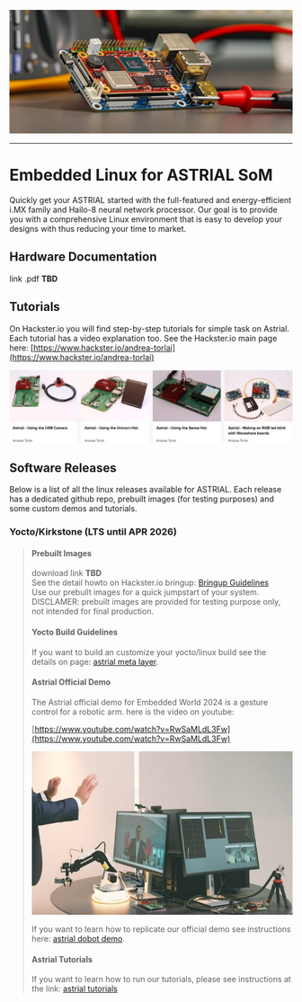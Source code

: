 <p align="center">
  <img src="astrial_small.jpg"/>
</p>

----

# Embedded Linux for ASTRIAL SoM 
Quickly get your ASTRIAL started with the full-featured and energy-efficient i.MX family and Hailo-8 neural network processor. Our goal is to provide you with a comprehensive Linux environment that is easy to develop your designs with thus reducing your time to market.

## Hardware Documentation
link .pdf **TBD**  

## Tutorials
On Hackster.io you will find step-by-step tutorials for simple task on Astrial. Each tutorial has a video explanation too. See the Hackster.io main page here: [https://www.hackster.io/andrea-torlai](https://www.hackster.io/andrea-torlai)


  [<img src="astrial_hackster.jpg"/>](https://www.hackster.io/andrea-torlai)


## Software Releases
Below is a list of all the linux releases available for ASTRIAL. Each release has a dedicated github repo, prebuilt images (for testing purposes) and some custom demos and tutorials.
### Yocto/Kirkstone (LTS until APR 2026)
> #### Prebuilt Images
> download link **TBD**  
> See the detail howto on Hackster.io bringup: [Bringup Guidelines](https://www.hackster.io/andrea-torlai/astrial-bringup-guidelines-6f8423)  
> Use our prebuilt images for a quick jumpstart of your system.  
> DISCLAMER: prebuilt images are provided for testing purpose only, not intended for final production.
> #### Yocto Build Guidelines
> If you want to build an customize your yocto/linux build see the details on page: [astrial meta layer](https://github.com/System-Electronics/meta-sysele-nxp-5.15.71).
> #### Astrial Official Demo
> The Astrial official demo for Embedded World 2024 is a gesture control for a robotic arm.
> here is the video on youtube:
> 
> [https://www.youtube.com/watch?v=RwSaMLdL3Fw](https://www.youtube.com/watch?v=RwSaMLdL3Fw)
>
> [<img src="astrial_robot-arm_demo_001.jpg"/>](https://www.youtube.com/watch?v=RwSaMLdL3Fw)
>
> If you want to learn how to replicate our official demo see instructions here: [astrial dobot demo](https://github.com/System-Electronics/astrial_dobot_demo_ew2024).
> #### Astrial Tutorials
> If you want to learn how to run our tutorials, please see instructions at the link: [astrial tutorials](https://github.com/System-Electronics/astrial_tutorials)
